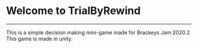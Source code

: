 # **Welcome to TrialByRewind**

-------------------------------------

This is a simple decision making mini-game made for Brackeys Jam 2020.2
This game is made in unity.
